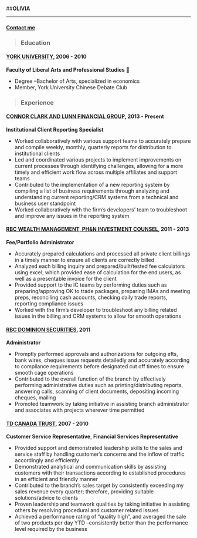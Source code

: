 ##__OLIVIA__
***
#### [Contact me][em] 
[em]: mailto:ohkcheng@outlook.com "Send email"

> ### Education  

#### [YORK UNIVERSITY](https://futurestudents.yorku.ca/ "York U"), 2006 - 2010  

__Faculty of Liberal Arts and Professional Studies__ 
	
* Degree –Bachelor of Arts, specialized in economics
* Member, York University Chinese Debate Club

> ### Experience 

#### [CONNOR CLARK AND LUNN FINANCIAL GROUP](https://www.cclgroup.com/cclfg/en "CCL Financial Group"), 2013 - Present
__Institutional Client Reporting Specialist__
* Worked collaboratively with various support teams to accurately prepare and compile weekly, monthly, quarterly reports for distribution to institutional clients 
* Led and coordinated various projects to implement improvements on current processes through identifying challenges, allowing for a more timely and efficient work flow across multiple affiliates and support teams
* Contributed to the implementation of a new reporting system by compiling a list of business requirements through analyzing and understanding current reporting/CRM systems from a technical and business user standpoint 
* Worked collaboratively with the firm’s developers’ team to troubleshoot and improve any issues in the reporting system

#### [RBC WEALTH MANAGEMENT, PH&N INVESTMENT COUNSEL](http://www.rbcphnic.com/ "RBC PH&N"), 2011 - 2013
__Fee/Portfolio Administrator__

* Accurately prepared calculations and processed all private client billings in a timely manner to ensure all clients are correctly billed
* Analyzed each billing inquiry and prepared/built/tested fee calculators using excel, which provided ease of calculation for the end users, as well as a presentable invoice for the client
* Provided support to the IC teams by performing duties such as preparing/approving OK to trade packages, preparing IMAs and meeting preps, reconciling cash accounts, checking daily trade reports, reporting compliance issues
* Worked with the firm’s developer to troubleshoot any billing related issues in the billing and CRM systems to allow for smooth operations

#### [RBC DOMINION SECURITIES](http://www.rbcds.com/ "RBC DS"), 2011
__Administrator__

* Promptly performed approvals and authorizations for outgoing efts, bank wires, cheques issue requests detailedly and accurately according to compliance requirements before designated cut off times to ensure smooth cage operations
* Contributed to the overall function of the branch by effectively performing administrative duties such as printing/distributing reports, answering calls, scanning of client documents, depositing incoming cheques, mailing 
* Promoted teamwork by taking initiative in assisting branch administrator and associates with projects wherever time permitted

#### [TD CANADA TRUST](http://www.tdcanadatrust.com "TD"), 2007 - 2010
__Customer Service Representative__, __Financial Services Representative__

* Provided support and demonstrated leadership skills to the sales and service staff by handling customer’s concerns and the inflow of traffic accordingly and efficiently
* Demonstrated analytical and communication skills by assisting customers with their transactions according to established procedures in an efficient and friendly manner
* Contributed to the branch’s sales target by consistently exceeding my sales revenue every quarter; therefore, providing suitable solutions/advice to clients
* Proven leadership and teamwork qualities by taking initiative in assisting others by resolving procedural and customer related issues
* Achieved a performance rating of “quality high”, and averaged the sale of two products per day YTD –consistently better than the performance level required by the business



